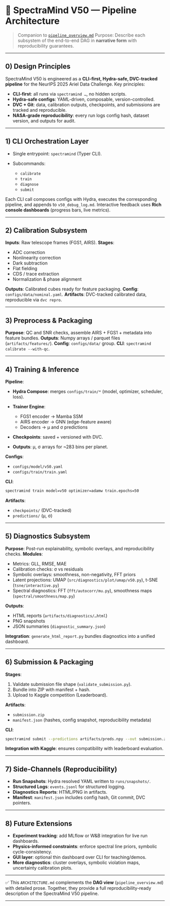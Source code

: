 # 🧭 SpectraMind V50 — Pipeline Architecture

> Companion to [`pipeline_overview.md`](./pipeline_overview.md)
> Purpose: Describe each subsystem of the end-to-end DAG in **narrative form** with reproducibility guarantees.

---

## 0) Design Principles

SpectraMind V50 is engineered as a **CLI-first, Hydra-safe, DVC-tracked pipeline** for the NeurIPS 2025 Ariel Data Challenge.
Key principles:

* **CLI-first**: all runs via `spectramind …`, no hidden scripts.
* **Hydra-safe configs**: YAML-driven, composable, version-controlled.
* **DVC + Git**: data, calibration outputs, checkpoints, and submissions are tracked and reproducible.
* **NASA-grade reproducibility**: every run logs config hash, dataset version, and outputs for audit.

---

## 1) CLI Orchestration Layer

* Single entrypoint: `spectramind` (Typer CLI).
* Subcommands:

  * `calibrate`
  * `train`
  * `diagnose`
  * `submit`

Each CLI call composes configs with Hydra, executes the corresponding pipeline, and appends to `v50_debug_log.md`.
Interactive feedback uses **Rich console dashboards** (progress bars, live metrics).

---

## 2) Calibration Subsystem

**Inputs**: Raw telescope frames (FGS1, AIRS).
**Stages**:

* ADC correction
* Nonlinearity correction
* Dark subtraction
* Flat fielding
* CDS / trace extraction
* Normalization & phase alignment

**Outputs**: Calibrated cubes ready for feature packaging.
**Config**: `configs/data/nominal.yaml`.
**Artifacts**: DVC-tracked calibrated data, reproducible via `dvc repro`.

---

## 3) Preprocess & Packaging

**Purpose**: QC and SNR checks, assemble AIRS + FGS1 + metadata into feature bundles.
**Outputs**: Numpy arrays / parquet files (`artifacts/features/`).
**Config**: `configs/data/` group.
**CLI**: `spectramind calibrate --with-qc`.

---

## 4) Training & Inference

**Pipeline**:

* **Hydra Compose**: merges `configs/train/*` (model, optimizer, scheduler, loss).
* **Trainer Engine**:

  * FGS1 encoder → Mamba SSM
  * AIRS encoder → GNN (edge-feature aware)
  * Decoders → μ and σ predictions
* **Checkpoints**: saved + versioned with DVC.
* **Outputs**: μ, σ arrays for \~283 bins per planet.

**Configs**:

* `configs/model/v50.yaml`
* `configs/train/train.yaml`

**CLI**:

```bash
spectramind train model=v50 optimizer=adamw train.epochs=50
```

**Artifacts**:

* `checkpoints/` (DVC-tracked)
* `predictions/` (μ, σ)

---

## 5) Diagnostics Subsystem

**Purpose**: Post-run explainability, symbolic overlays, and reproducibility checks.
**Modules**:

* Metrics: GLL, RMSE, MAE
* Calibration checks: σ vs residuals
* Symbolic overlays: smoothness, non-negativity, FFT priors
* Latent projections: UMAP (`src/diagnostics/plot/umap/v50.py`), t-SNE (`tsne/interactive.py`)
* Spectral diagnostics: FFT (`fft/autocorr/mu.py`), smoothness maps (`spectral/smoothness/map.py`)

**Outputs**:

* HTML reports (`artifacts/diagnostics/…html`)
* PNG snapshots
* JSON summaries (`diagnostic_summary.json`)

**Integration**: `generate_html_report.py` bundles diagnostics into a unified dashboard.

---

## 6) Submission & Packaging

**Stages**:

1. Validate submission file shape (`validate_submission.py`).
2. Bundle into ZIP with manifest + hash.
3. Upload to Kaggle competition (Leaderboard).

**Artifacts**:

* `submission.zip`
* `manifest.json` (hashes, config snapshot, reproducibility metadata)

**CLI**:

```bash
spectramind submit --predictions artifacts/preds.npy --out submission.zip
```

**Integration with Kaggle**: ensures compatibility with leaderboard evaluation.

---

## 7) Side-Channels (Reproducibility)

* **Run Snapshots**: Hydra resolved YAML written to `runs/snapshots/`.
* **Structured Logs**: `events.jsonl` for structured logging.
* **Diagnostics Reports**: HTML/PNG in artifacts.
* **Manifest**: `manifest.json` includes config hash, Git commit, DVC pointers.

---

## 8) Future Extensions

* **Experiment tracking**: add MLflow or W\&B integration for live run dashboards.
* **Physics-informed constraints**: enforce spectral line priors, symbolic cycle-consistency.
* **GUI layer**: optional thin dashboard over CLI for teaching/demos.
* **More diagnostics**: cluster overlays, symbolic violation maps, uncertainty calibration plots.

---

✅ This `ARCHITECTURE.md` complements the **DAG view** (`pipeline_overview.md`) with detailed prose.
Together, they provide a full reproducibility-ready description of the SpectraMind V50 pipeline.

---
